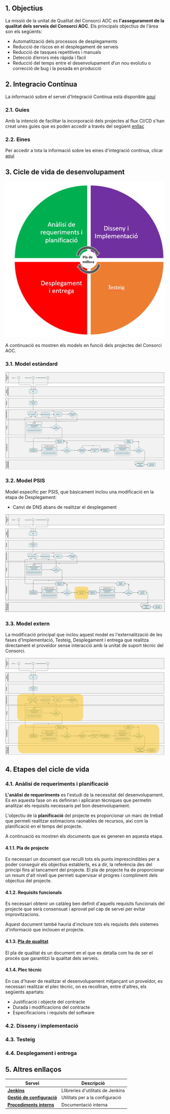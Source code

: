 
## 1. Objectius

La missió de la unitat de Qualitat del Consorci AOC es __l'assegurament de la qualitat dels serveis del Consorci AOC__. Els principals objectius de l'àrea son els següents:

* Automatització dels processos de desplegaments
* Reducció de riscos en el desplegament de serveis
* Reducció de tasques repetitives i manuals
* Detecció d’errors més ràpida i fàcil
* Reducció del temps entre el desenvolupament d’un nou evolutiu o correcció de bug i la posada en producció

## 2. Integracio Contínua

La informació sobre el servei d'Integració Contínua està disponible [aquí](https://github.com/ConsorciAOC-GiQ/ModelQA/blob/main/integracio_continua.md)

### 2.1. Guies

Amb la intenció de facilitar la incorporació dels projectes al flux CI/CD s'han creat unes guies que es poden accedir a través del següent [enllaç](https://github.com/ConsorciAOC-GiQ/ModelQA/blob/main//guies/README.md)


### 2.2. Eines

Per accedir a tota la informació sobre les eines d'integració contínua, clicar [aquí](https://github.com/ConsorciAOC-GiQ/ModelQA/blob/main/eines/README.md)


## 3. Cicle de vida de desenvolupament

![Cicle vida](./img/cicle_vida_software.PNG)

A continuació es mostren els models en funció dels projectes del Consorci AOC.

### 3.1. Model estàndard

![Model estandard](./img/m_estandard.png)

### 3.2. Model PSIS 

Model específic per PSIS, que bàsicament inclou una modificació en la etapa de Desplegament:

* Canvi de DNS abans de realitzar el desplegament 

![Model PSIS](./img/m_psis.png)


### 3.3. Model extern

La modificació principal que inclou aquest model es l'externalització de les fases d'Implementació, Testeig, Desplegament i entrega que realitza directament el proveïdor sense interacció amb la unitat de suport tècnic del Consorci.

![Model extern](./img/m_extern.png)


## 4. Etapes del cicle de vida

### 4.1. Anàlisi de requeriments i planificació

__L'anàlisi de requeriments__ es l'estudi de la necessitat del desenvolupament. Es en aquesta fase on es definiran i aplicaran tècniques que permetin analitzar els requisits necessaris pel bon desenvolupament.

L'objectiu de la __planificació__ del projecte es proporcionar un marc de treball que permeti realitzar estimacions raonables de recursos, així com la planificació en el temps del projecte.

A continuació es mostren els documents que es generen en aquesta etapa.


#### 4.1.1. Pla de projecte

Es necessari un document que reculli tots els punts imprescindibles per a poder conseguir els objectius establerts, es a dir, la referència des del principi fins al tancament del projecte.
El pla de projecte ha de proporcionar un resum d'alt nivell que permeti supervisar el progres i compliment dels objectius del projecte. 


#### 4.1.2. Requisits funcionals

Es necessari obtenir un catàleg ben definit d'aquells requisits funcionals del projecte que serà consensuat i aprovat pel cap de servei per evitar improvitzacions.

Aquest document també hauria d'incloure tots els requisits dels sistemes d'informació que inclouen el projecte.


#### 4.1.3. [Pla de qualitat](https://github.com/ConsorciAOC-GiQ/ModelQA/blob/main/pla_qualitat.md)

El pla de qualitat és un document en el que es detalla com ha de ser el procés que garantitzi la qualitat dels serveis.


#### 4.1.4. Plec tècnic

En cas d'haver de realitzar el desenvolupament mitjançant un proveïdor, es necessari realitzar el plec tècnic, on es recolliran, entre d'altres, els següents apartats:
* Justificació i objecte del contracte
* Durada i modificacions del contracte
* Especificacions i requisits del software


### 4.2. Disseny i implementació


### 4.3. Testeig


### 4.4. Desplegament i entrega



## 5. Altres enllaços

|Servei|Descripció|
|---|---|
|[**Jenkins**][1]| Llibreries d'utilitats de Jenkins |
|[**Gestió de configuració**][2]| Utilitats per a la configuració|
|[**Procediments interns**][3]| Documentació interna |

[1]:https://github.com/ConsorciAOC-GiQ/JenkinsCAOC
[2]:https://github.com/ConsorciAOC-GiQ/aoc-qa-agaporni
[3]:https://github.com/ConsorciAOC-GiQ/Documentacio
